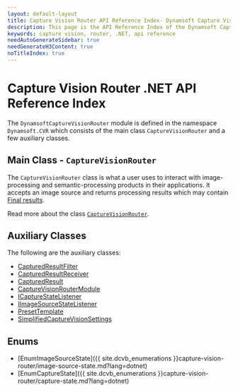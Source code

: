 ```yaml
---
layout: default-layout
title: Capture Vision Router API Reference Index- Dynamsoft Capture Vision Router Module .NET Edition API Reference
description: This page is the API Reference Index of the Dynamsoft Capture Vision Router Module .NET Edition.
keywords: capture vision, router, .NET, api reference
needAutoGenerateSidebar: true
needGenerateH3Content: true
noTitleIndex: true
---
```


# Capture Vision Router .NET API Reference Index

The `DynamsoftCaptureVisionRouter` module is defined in the namespace `Dynamsoft.CVR` which consists of the main class `CaptureVisionRouter` and a few auxiliary classes.

## Main Class - `CaptureVisionRouter`

The `CaptureVisionRouter` class is what a user uses to interact with image-processing and semantic-processing products in their applications. It accepts an image source and returns processing results which may contain [Final results]({{site.dcvb_architecture}}output.md#final-results).

Read more about the class [`CaptureVisionRouter`](capture-vision-router.md).

## Auxiliary Classes

The following are the auxiliary classes:

* [CapturedResultFilter](auxiliary-classes/captured-result-filter.md)
* [CapturedResultReceiver](auxiliary-classes/captured-result-receiver.md)
* [CapturedResult](auxiliary-classes/captured-result.md)
* [CaptureVisionRouterModule](auxiliary-class/capture-vision-router-module.md)
* [ICaptureStateListener](auxiliary-classes/capture-state-listener.md)
* [IImageSourceStateListener](auxiliary-classes/image-source-state-listener.md)
* [PresetTemplate](auxiliary-class/preset-template.md)
* [SimplifiedCaptureVisionSettings](auxiliary-class/simplified-capture-vision-settings.md)

## Enums

* [EnumImageSourceState]({{ site.dcvb_enumerations }}capture-vision-router/image-source-state.md?lang=dotnet)
* [EnumCaptureState]({{ site.dcvb_enumerations }}capture-vision-router/capture-state.md?lang=dotnet)
